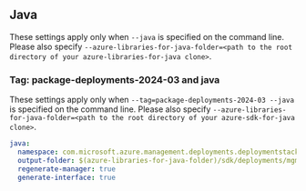 
## Java

These settings apply only when `--java` is specified on the command line.
Please also specify `--azure-libraries-for-java-folder=<path to the root directory of your azure-libraries-for-java clone>`.

### Tag: package-deployments-2024-03 and java

These settings apply only when `--tag=package-deployments-2024-03 --java` is specified on the command line.
Please also specify `--azure-libraries-for-java-folder=<path to the root directory of your azure-sdk-for-java clone>`.

``` yaml $(tag) == 'package-deployments-2024-03' && $(java)
java:
  namespace: com.microsoft.azure.management.deployments.deploymentstacks.v2024_03_01
  output-folder: $(azure-libraries-for-java-folder)/sdk/deployments/mgmt-v2024_03_01
  regenerate-manager: true
  generate-interface: true
```

